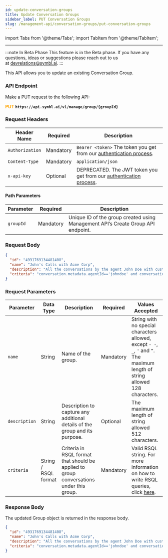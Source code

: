 ```yaml
---
id: update-conversation-groups
title: Update Conversation Groups
sidebar_label: PUT Conversation Groups 
slug: /management-api/conversation-groups/put-conversation-groups
---
```


import Tabs from '@theme/Tabs';
import TabItem from '@theme/TabItem';

---

:::note In Beta Phase
This feature is in the Beta phase. If you have any questions, ideas or suggestions please reach out to us at devrelations@symbl.ai.
:::

This API allows you to update an existing Conversation Group. 

### API Endpoint

Make a PUT request to the following API:

**<font color="orange">PUT</font> `https://api.symbl.ai/v1/manage/group/{groupId}`**

### Request Headers

Header Name  | Required | Description
---------- | ------- |  ------- |
```Authorization``` | Mandatory | `Bearer <token>` The token you get from our [authentication process](/docs/developer-tools/authentication).
```Content-Type	``` | Mandatory | `application/json` 
```x-api-key``` | Optional | DEPRECATED. The JWT token you get from our [authentication process](/docs/developer-tools/authentication).

#### Path Parameters

| Parameter | Required | Description |
|--------|----------|---- |
`groupId` | Mandatory | Unique ID of the group created using Management API’s Create Group API endpoint. |

### Request Body

```json
{
  "id": "4931769134481408",
  "name": "John's Calls with Acme Corp",
  "description": "All the conversations by the agent John Doe with customer Acme Corp are captured in this Group.",
  "criteria": "conversation.metadata.agentId=='johndoe' and conversation.metadata.customerId=='88338833'"
}
```

### Request Parameters

| Parameter | Data Type | Description | Required | Values Accepted | 
|--------|----------|---- | --- | ------| 
`name` | String | Name of the group. | Mandatory | String with no special characters allowed, except `- -`, `_`, `'` and `”`. The maximum length of string allowed 128 characters.
`description` | String | Description to capture any additional details of the group and its purpose. | Optional | The maximum length of string allowed 512 characters.
`criteria` | String / RSQL format | Criteria in RSQL format that should be applied to group conversations under this group. | Mandatory | Valid RSQL string. For more information on how to write RSQL queries, click [here](https://github.com/jirutka/rsql-parser).

### Response Body

The updated Group object is returned in the response body.

```json
{
  "id": "4931769134481408",
  "name": "John's Calls with Acme Corp",
  "description": "All the conversations by the agent John Doe with customer Acme Corp are captured in this Group.",
  "criteria": "conversation.metadata.agentId=='johndoe' and conversation.metadata.customerId=='88338833'"
}
```

